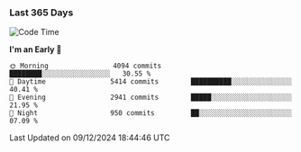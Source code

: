 ### Last 365 Days
<!--START_SECTION:waka-->
![Code Time](http://img.shields.io/badge/Code%20Time-694%20hrs%2050%20mins-blue)

**I'm an Early 🐤** 

```text
🌞 Morning                4094 commits        ████████░░░░░░░░░░░░░░░░░   30.55 % 
🌆 Daytime                5414 commits        ██████████░░░░░░░░░░░░░░░   40.41 % 
🌃 Evening                2941 commits        █████░░░░░░░░░░░░░░░░░░░░   21.95 % 
🌙 Night                  950 commits         ██░░░░░░░░░░░░░░░░░░░░░░░   07.09 % 
```



 Last Updated on 09/12/2024 18:44:46 UTC
<!--END_SECTION:waka-->

<!--
**BrianCurliss/BrianCurliss** is a ✨ _special_ ✨ repository because its `README.md` (this file) appears on your GitHub profile.

Here are some ideas to get you started:

- 🔭 I’m currently working on ...
- 🌱 I’m currently learning ...
- 👯 I’m looking to collaborate on ...
- 🤔 I’m looking for help with ...
- 💬 Ask me about ...
- 📫 How to reach me: ...
- 😄 Pronouns: ...
- ⚡ Fun fact: ...
-->
